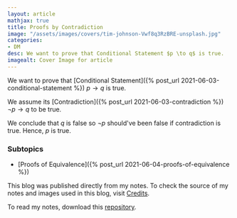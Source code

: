 ```yaml
---
layout: article
mathjax: true
title: Proofs by Contradiction
image: "/assets/images/covers/tim-johnson-Vwf8q3RzBRE-unsplash.jpg"
categories:
- DM
desc: We want to prove that Conditional Statement $p \to q$ is true. 
imagealt: Cover Image for article
---
```


We want to prove that [Conditional Statement]({% post_url 2021-06-03-conditional-statement %}) $p \to q$ is true.
































































































































































































































































































































































































We assume its [Contradiction]({% post_url 2021-06-03-contradiction %}) $\neg p \to q$ to be true.
































































































































































































































































































































































































We conclude that $q$ is false so $\neg p$ should've been false if contradiction is true. Hence, $p$ is true.

































































































































































































































































































































































































### Subtopics
- [Proofs of Equivalence]({% post_url 2021-06-04-proofs-of-equivalence %})

This blog was published directly from my notes.
To check the source of my notes and images used in this blog, visit <a href="/credits.html" target="_blank">Credits</a>.

To read my notes, download this <a href="https://github.com/bovem/CS" target="blank">repository</a>.